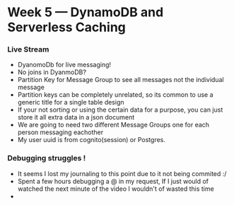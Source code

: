 # Week 5 — DynamoDB and Serverless Caching


### Live Stream
- DyanomoDb for live messaging!
- No joins in DyanmoDB?
- Partition Key for Message Group to see all messages not the individual message
- Partition keys can be completely unrelated, so its common to use a generic title for a single table design
- If your not sorting or using the certain data for a purpose, you can just store it all extra data in a json document
- We are going to need two different Message Groups one for each person messaging eachother
- My user uuid is from cognito(session) or Postgres.


### Debugging struggles !
- It seems I lost my journaling to this point due to it not being commited :/
- Spent a few hours debugging a @ in my request, If I just would of watched the next minute of the video I wouldn't of wasted this time
- 
